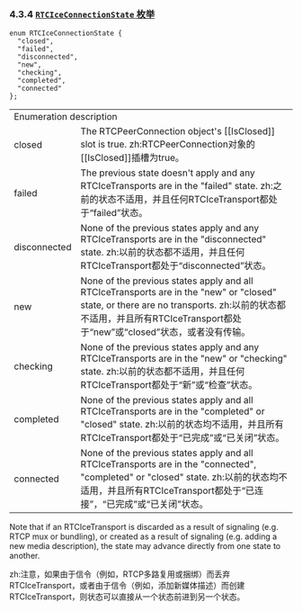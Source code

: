 ### 4.3.4 [`RTCIceConnectionState` 枚举](http://w3c.github.io/webrtc-pc/#rtciceconnectionstate-enum)

```
enum RTCIceConnectionState {
  "closed",
  "failed",
  "disconnected",
  "new",
  "checking",
  "completed",
  "connected"
};
```

<table>
	<tr>
		<td colspan="2">
		Enumeration description
		</td>
	</tr>
	<tr>
		<td>
		closed
		</td>
		<td>
		The RTCPeerConnection object's [[IsClosed]] slot is true.
		zh:RTCPeerConnection对象的[[IsClosed]]插槽为true。
		</td>
	</tr>
	<tr>
		<td>
		failed
		</td>
		<td>
		The previous state doesn't apply and any RTCIceTransports are in the "failed" state.
		zh:之前的状态不适用，并且任何RTCIceTransport都处于“failed”状态。
		</td>
	</tr>
	<tr>
		<td>
		disconnected
		</td>
		<td>
		None of the previous states apply and any RTCIceTransports are in the "disconnected" state.
		zh:以前的状态都不适用，并且任何RTCIceTransport都处于“disconnected”状态。
		</td>
	</tr>
	<tr>
		<td>
		new	
		</td>
		<td>
		None of the previous states apply and all RTCIceTransports are in the "new" or "closed" state, or there are no transports.
		zh:以前的状态都不适用，并且所有RTCIceTransport都处于“new”或“closed”状态，或者没有传输。
		</td>
	</tr>
	<tr>
		<td>
		checking
		</td>
		<td>
		None of the previous states apply and any RTCIceTransports are in the "new" or "checking" state.
		zh:以前的状态都不适用，并且任何RTCIceTransport都处于“新”或“检查”状态。
		</td>
	</tr>
	<tr>
		<td>
		completed
		</td>
		<td>
		None of the previous states apply and all RTCIceTransports are in the "completed" or "closed" state.
		zh:以前的状态均不适用，并且所有RTCIceTransport都处于“已完成”或“已关闭”状态。
		</td>
	</tr>
	<tr>
		<td>
		connected
		</td>
		<td>
		None of the previous states apply and all RTCIceTransports are in the "connected", "completed" or "closed" state.
		zh:以前的状态均不适用，并且所有RTCIceTransport都处于“已连接”，“已完成”或“已关闭”状态。
		</td>
	</tr>
</table>

Note that if an RTCIceTransport is discarded as a result of signaling (e.g. RTCP mux or bundling), or created as a result of signaling (e.g. adding a new media description), the state may advance directly from one state to another.

zh:注意，如果由于信令（例如，RTCP多路复用或捆绑）而丢弃RTCIceTransport，或者由于信令（例如，添加新媒体描述）而创建RTCIceTransport，则状态可以直接从一个状态前进到另一个状态。


		
